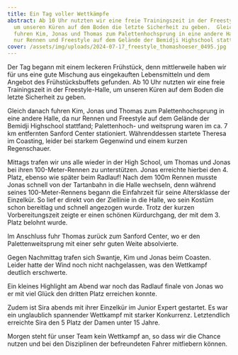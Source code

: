```yaml
---
title: Ein Tag voller Wettkämpfe
abstract: Ab 10 Uhr nutzten wir eine freie Trainingszeit in der Freestyle-Halle,
  um unseren Küren auf dem Boden die letzte Sicherheit zu geben.  Gleich danach
  fuhren Kim, Jonas und Thomas zum Palettenhochsprung in eine andere Halle, da
  nur Rennen und Freestyle auf dem Gelände der Bemidji Highschool stattfand;.
cover: /assets/img/uploads/2024-07-17_freestyle_thomashoeser_0495.jpg
---
```

Der Tag begann mit einem leckeren Frühstück, denn mittlerweile haben wir für uns eine gute Mischung aus eingekauften Lebensmitteln und dem Angebot des Frühstücksbuffets gefunden. Ab 10 Uhr nutzten wir eine freie Trainingszeit in der Freestyle-Halle, um unseren Küren auf dem Boden die letzte Sicherheit zu geben.

Gleich danach fuhren Kim, Jonas und Thomas zum Palettenhochsprung in eine andere Halle, da nur Rennen und Freestyle auf dem Gelände der Bemidji Highschool stattfand; Palettenhoch- und weitsprung waren im ca. 7 km entfernten Sanford Center stationiert. Währenddessen startete Theresa im Coasting, leider bei starkem Gegenwind und einem kurzen Regenschauer.

Mittags trafen wir uns alle wieder in der High School, um Thomas und Jonas bei ihren 100-Meter-Rennen zu unterstützen. Jonas erreichte hierbei den 4. Platz, ebenso wie später beim Radlauf! Nach dem 100m Rennen musste Jonas schnell von der Tartanbahn in die Halle wechseln, denn während seines 100-Meter-Rennens begann die Einfahrzeit für seine Altersklasse der Einzelkür. So lief er direkt von der Ziellinie in die Halle, wo sein Kostüm schon bereitlag und schnell angezogen wurde. Trotz der kurzen Vorbereitungszeit zeigte er einen schönen Kürdurchgang, der mit dem 3. Platz belohnt wurde.

Im Anschluss fuhr Thomas zurück zum Sanford Center, wo er den Palettenweitsprung mit einer sehr guten Weite absolvierte.

Gegen Nachmittag trafen sich Swantje, Kim und Jonas beim Coasten. Leider hatte der Wind noch nicht nachgelassen, was den Wettkampf deutlich erschwerte.

Ein kleines Highlight am Abend war noch das Radlauf finale von Jonas wo er mit viel Glück den dritten Platz erreichen konnte.

Zudem ist Sira abends mit ihrer Einzelkür im Junior Expert gestartet. Es war ein unglaublich spannender Wettkampf mit starker Konkurrenz. Letztendlich erreichte Sira den 5 Platz der Damen unter 15 Jahre.

Morgen steht für unser Team kein Wettkampf an, so dass wir die Chance nutzen und bei den Disziplinen der befreundeten Fahrer mitfiebern können.
